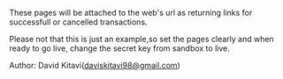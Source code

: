 These pages will be attached to the web's url as returning links for successfull
or cancelled transactions.

Please not that this is just an example,so set the pages clearly and when ready
to go live, change the secret key from sandbox to live.

Author: David Kitavi(daviskitavi98@gmail.com)